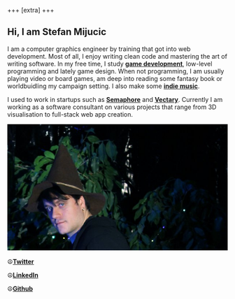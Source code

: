 +++
[extra]
+++

## Hi, I am Stefan Mijucic
I am a computer graphics engineer by training that got into web development. Most of all, I enjoy writing clean code and mastering the art of writing software. In my free time, I study [**game development**](https://fanna.itch.io/), low-level programming and lately game design. When not programming, I am usually playing video or board games, am deep into reading some fantasy book or worldbuidling my campaign setting. I also make some [**indie music**](https://nebonadberlinom.bandcamp.com/releases). 

I used to work in startups such as [**Semaphore**](https://semaphoreci.com/) and [**Vectary**](https://www.vectary.com/). Currently I am working as a software consultant on various projects that range from 3D visualisation to full-stack web app creation.

![Profile](../me.png "Profile image")

☮[**Twitter**](https://twitter.com/fannasm)

☮[**LinkedIn**](https://www.linkedin.com/in/stefan-mijucic-981392bb/)

☮[**Github**](https://github.com/fanna)